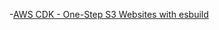 -[AWS CDK - One-Step S3 Websites with esbuild](https://dev.to/aws-builders/aws-cdk-one-step-s3-websites-with-esbuild-2e3h)
